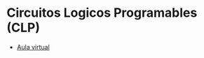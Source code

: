 # Circuitos Logicos Programables (CLP)

- [Aula virtual](https://campusposgrado.fi.uba.ar/course/view.php?id=118)

